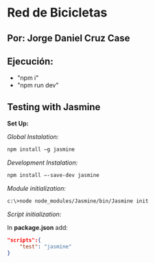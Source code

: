# Red de Bicicletas
## Por: **Jorge Daniel Cruz Case** 


## Ejecución:
- "npm i"
- "npm run dev"


## Testing with Jasmine
**Set Up:** 

*Global Instalation:*
``` bash
npm install –g jasmine
```

*Development Instalation:*
``` bash
npm install –-save-dev jasmine
```

*Module initialization:*
``` bash
c:\>node node_modules/Jasmine/bin/Jasmine init 
```

*Script initialization:* 

In **package.json** add: 
``` json
"scripts":{
    "test": "jasmine"
}
```

